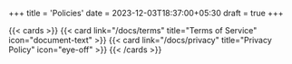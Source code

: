 +++
title = 'Policies'
date = 2023-12-03T18:37:00+05:30
draft = true
+++

{{< cards >}}
  {{< card link="/docs/terms" title="Terms of Service" icon="document-text" >}}
  {{< card link="/docs/privacy" title="Privacy Policy" icon="eye-off" >}}
{{< /cards >}}
